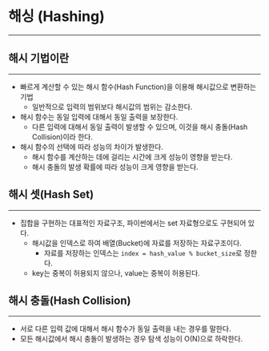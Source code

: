 # 해싱 (Hashing)

---

## 해시 기법이란

---

- 빠르게 계산할 수 있는 해시 함수(Hash Function)을 이용해 해시값으로 변환하는 기법
    + 일반적으로 입력의 범위보다 해시값의 범위는 감소한다.
- 해시 함수는 동일 입력에 대해서 동일 출력을 보장한다.
    + 다른 입력에 대해서 동일 출력이 발생할 수 있으며, 이것을 해시 충돌(Hash Collision)이라 한다.
- 해시 함수의 선택에 따라 성능의 차이가 발생한다.
    + 해시 함수를 계산하는 데에 걸리는 시간에 크게 성능이 영향을 받는다.
    + 해시 충돌의 발생 확률에 따라 성능이 크게 영향을 받는다.

## 해시 셋(Hash Set)

---

- 집합을 구현하는 대표적인 자료구조, 파이썬에서는 set 자료형으로도 구현되어 있다.
    + 해시값을 인덱스로 하여 배열(Bucket)에 자료를 저장하는 자료구조이다.
        - 자료를 저장하는 인덱스는 `index = hash_value % bucket_size`로 정한다.
    + key는 중복이 허용되지 않으나, value는 중복이 허용된다.

## 해시 충돌(Hash Collision)

---

- 서로 다른 입력 값에 대해서 해시 함수가 동일 출력을 내는 경우를 말한다.
- 모든 해시값에서 해시 충돌이 발생하는 경우 탐색 성능이 O(N)으로 하락한다.